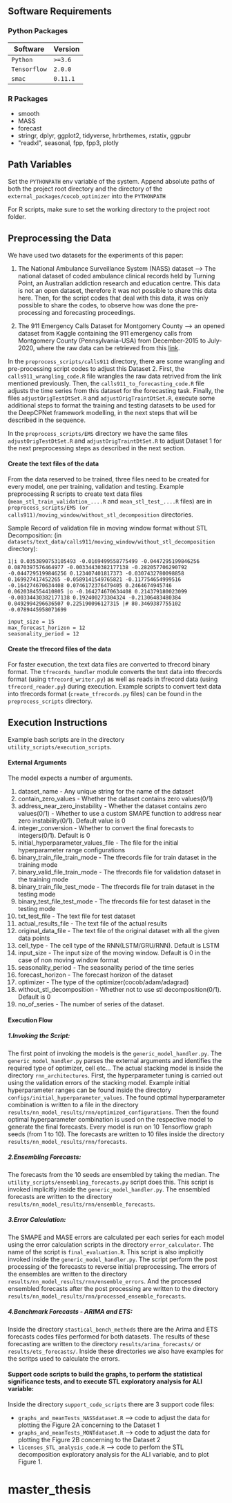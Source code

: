 ## Software Requirements ##

### Python Packages ###
| Software  | Version |
| ------------- | ------------- |
| `Python`  |  `>=3.6`  |
| `Tensorflow`  | `2.0.0`  |
| `smac`  | `0.11.1` |

### R Packages ###
* smooth
* MASS
* forecast
* stringr, dplyr, ggplot2, tidyverse, hrbrthemes, rstatix, ggpubr
* "readxl", seasonal, fpp, fpp3, plotly

## Path Variables ##

Set the `PYTHONPATH` env variable of the system. Append absolute paths of both the project root directory and the directory of the `external_packages/cocob_optimizer` into the `PYTHONPATH`  

For R scripts, make sure to set the working directory to the project root folder.

## Preprocessing the Data ##

We have used two datasets for the experiments of this paper:

1) The National Ambulance Surveillance System (NASS) dataset --> The national dataset of coded ambulance clinical records held by Turning Point, an Australian addiction research and education centre. This data is not an open dataset, therefore it was not possible to share this data here. Then, for the script codes that deal with this data, it was only possible to share the codes, to observe how was done the pre-processing and forecasting proceedings.

2) The 911 Emergency Calls Dataset for Montgomery County --> an opened dataset from Kaggle containing the 911 emergency calls from Montgomery County (Pennsylvania-USA) from December-2015 to July-2020, where the raw data can be retrieved from this [link](https://www.kaggle.com/mchirico/montcoalert).

In the `preprocess_scripts/calls911` directory, there are some wrangling and pre-processing script codes to adjust this Dataset 2. First, the `calls911_wrangling_code.R` file wrangles the raw data retrived from the link mentioned previously. Then, the `calls911_to_forecasting_code.R` file adjusts the time series from this dataset for the forecasting task. Finally, the files `adjustOrigTestDtSet.R` and `adjustOrigTraintDtSet.R`, execute some additional steps to format the training and testing datasets to be used for the DeepCPNet framework modelling, in the next steps that will be described in the sequence.

In the `preprocess_scripts/EMS` directory we have the same files `adjustOrigTestDtSet.R` and `adjustOrigTraintDtSet.R` to adjust Dataset 1 for the next preprocessing steps as described in the next section.

#### Create the text files of the data ####

From the data reserved to be trained, three files need to be created for every model, one per training, validation and testing. Example preprocessing R scripts to create text data files (`mean_stl_train_validation_....R` and `mean_stl_test_....R` files) are in `preprocess_scripts/EMS (or calls911)/moving_window/without_stl_decomposition` directories.

Sample Record of validation file in moving window format without STL Decomposition: (in `datasets/text_data/calls911/moving_window/without_stl_decomposition` directory):

`1|i 0.0353890753105493 -0.0169499558775499 -0.0447295199846256 0.0870397576464977 -0.00334430382177138 -0.282057706290792 -0.0447295199846256 0.123407401817373 -0.0307432780098858 0.169927417452265 -0.0589141549765821 -0.117754654999516 -0.164274670634408 0.0746172376479405 0.2464674945746 0.0620384554410805 |o -0.164274670634408 0.214379180023099 -0.00334430382177138 0.192400273304324 -0.21306483480384 0.0492994296636507 0.225190096127315 |# 80.3469387755102 -0.0789445958071699`

`input_size = 15`\
`max_forecast_horizon = 12`\
`seasonality_period = 12`

#### Create the tfrecord files of the data ####

For faster execution, the text data files are converted to tfrecord binary format. The `tfrecords_handler` module converts the text data into tfrecords format (using `tfrecord_writer.py`) as well as reads in tfrecord data (using `tfrecord_reader.py`) during execution. Example scripts to convert text data into tfrecords format (`create_tfrecords.py` files) can be found in the `preprocess_scripts` directory.

## Execution Instructions ##

Example bash scripts are in the directory `utility_scripts/execution_scripts`. 

#### External Arguments ####
The model expects a number of arguments.
1. dataset_name - Any unique string for the name of the dataset
2. contain_zero_values - Whether the dataset contains zero values(0/1)
3. address_near_zero_instability - Whether the dataset contains zero values(0/1) - Whether to use a custom SMAPE function to address near zero instability(0/1). Default value is 0
4. integer_conversion - Whether to convert the final forecasts to integers(0/1). Default is 0
5. initial_hyperparameter_values_file - The file for the initial hyperparameter range configurations
6. binary_train_file_train_mode - The tfrecords file for train dataset in the training mode
7. binary_valid_file_train_mode - The tfrecords file for validation dataset in the training mode
8. binary_train_file_test_mode - The tfrecords file for train dataset in the testing mode
9. binary_test_file_test_mode - The tfrecords file for test dataset in the testing mode
10. txt_test_file - The text file for test dataset
11. actual_results_file - The text file of the actual results
12. original_data_file - The text file of the original dataset with all the given data points
13. cell_type - The cell type of the RNN(LSTM/GRU/RNN). Default is LSTM
14. input_size - The input size of the moving window. Default is 0 in the case of non moving window format
15. seasonality_period - The seasonality period of the time series
16. forecast_horizon - The forecast horizon of the dataset
17. optimizer - The type of the optimizer(cocob/adam/adagrad)
18. without_stl_decomposition - Whether not to use stl decomposition(0/1). Default is 0
19. no_of_series - The number of series of the dataset.

#### Execution Flow ####

##### 1.Invoking the Script: #####
The first point of invoking the models is the `generic_model_handler.py`. The `generic_model_handler.py` parses the external arguments and identifies the required type of optimizer, cell etc... The actual stacking model is inside the directory `rnn_architectures`. 
First, the hyperparameter tuning is carried out using the validation errors of the stacking model. Example initial hyperparameter ranges can be found inside the directory `configs/initial_hyperparameter_values`. The found optimal hyperparameter combination is written to a file in the directory `results/nn_model_results/rnn/optimized_configurations`. 
Then the found optimal hyperparameter combination is used on the respective model to generate the final forecasts. Every model is run on 10 Tensorflow graph seeds (from 1 to 10). The forecasts are written to 10 files inside the directory `results/nn_model_results/rnn/forecasts`.

##### 2.Ensembling Forecasts: #####
The forecasts from the 10 seeds are ensembled by taking the median. The `utility_scripts/ensembling_forecasts.py` script does this. This script is invoked implicitly inside the `generic_model_handler.py`. The ensembled forecasts are written to the directory `results/nn_model_results/rnn/ensemble_forecasts`. 

##### 3.Error Calculation: #####
The SMAPE and MASE errors are calculated per each series for each model using the error calculation scripts in the directory `error_calculator`. The name of the script is `final_evaluation.R`. This script is also implicitly invoked inside the `generic_model_handler.py`. The script perform the post processing of the forecasts to reverse initial preprocessing. The errors of the ensembles are written to the directory `results/nn_model_results/rnn/ensemble_errors`. And the processed ensembled forecasts after the post processing are written to the directory `results/nn_model_results/rnn/processed_ensemble_forecasts`. 

##### 4.Benchmark Forecasts - ARIMA and ETS: #####
Inside the directory `stastical_bench_methods` there are the Arima and ETS forecasts codes files performed for both datasets. The results of these forecasting are written to the directory `results/arima_forecasts/` or `results/ets_forecasts/`. Inside these directories we also have examples for the scritps used to calculate the errors.

#### Support code scripts to build the graphs, to perform the statistical significance tests, and to execute STL exploratory analysis for ALI variable:  ####
Inside the directory `support_code_scripts` there are 3 support code files:

* `graphs_and_meanTests_NASSdataset.R` --> code to adjust the data for plotting the Figure 2A concerning to the Dataset 1
* `graphs_and_meanTests_MONTdataset.R` --> code to adjust the data for plotting the Figure 2B concerning to the Dataset 2
* `licenses_STL_analysis_code.R` --> code to perfom the STL decomposition exploratory analysis for the ALI variable, and to plot Figure 1.
# master_thesis
